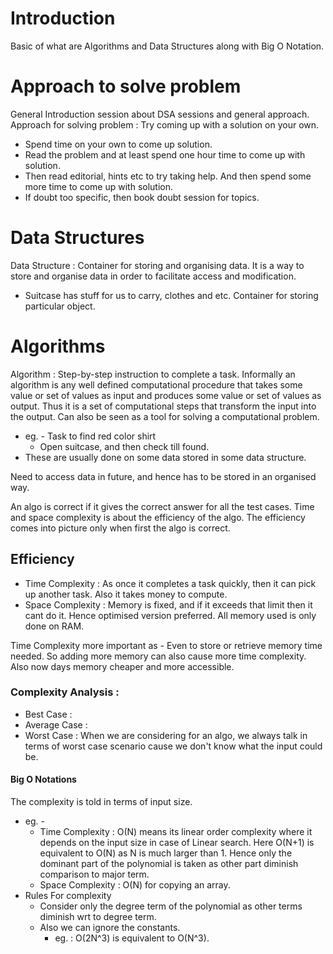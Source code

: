 # Introduction
Basic of what are Algorithms and Data Structures along with Big O Notation.


# Approach to solve problem
General Introduction session about DSA sessions and general approach.
Approach for solving problem : Try coming up with a solution on your own.
- Spend time on your own to come up solution.
- Read the problem and at least spend one hour time to come up with solution.
- Then read editorial, hints etc to try taking help. And then spend some more time to come up with solution.
- If doubt too specific, then book doubt session for topics.

# Data Structures
Data Structure : Container for storing and organising data. It is a way to store and organise data in order to facilitate access and modification.
- Suitcase has stuff for us to carry, clothes and etc. Container for storing particular object.

# Algorithms
Algorithm : Step-by-step instruction to complete a task.
Informally an algorithm is any well defined computational procedure that takes some value or set of values as input and produces some value or set of values as output. Thus it is a set of computational steps that transform the input into the output. 
Can also be seen as a tool for solving a computational problem.
- eg. - Task to find red color shirt
	- Open suitcase, and then check till found.
- These are usually done on some data stored in some data structure.

Need to access data in future, and hence has to be stored in an organised way.

An algo is correct if it gives the correct answer for all the test cases. Time and space complexity is about the efficiency of the algo. The efficiency comes into picture only when first the algo is correct.

## Efficiency 
- Time Complexity : As once it completes a task quickly, then it can pick up another task. Also it takes money to compute.
- Space Complexity : Memory is fixed, and if it exceeds that limit then it cant do it. Hence optimised version preferred. All memory used is only done on RAM. 

Time Complexity more important as - 
Even to store or retrieve memory time needed. So adding more memory can also cause more time complexity. Also now days memory cheaper and more accessible.

### Complexity Analysis :
- Best Case : 
- Average Case : 
- Worst Case : 
When we are considering for an algo, we always talk in terms of worst case scenario cause we don't know what the input could be.

#### Big O Notations
The complexity is told in terms of input size. 
- eg. - 
	- Time Complexity : O(N) means its linear order complexity where it depends on the input size in case of Linear search. Here O(N+1) is equivalent to O(N) as N is much larger than 1. Hence only the dominant part of the polynomial is taken as other part diminish comparison to major term. 
	- Space Complexity : O(N) for copying an array.
- Rules For complexity
	- Consider only the degree term of the polynomial as other terms diminish wrt to degree term.
	- Also we can ignore the constants.
		- eg. : O(2N^3) is equivalent to O(N^3).



